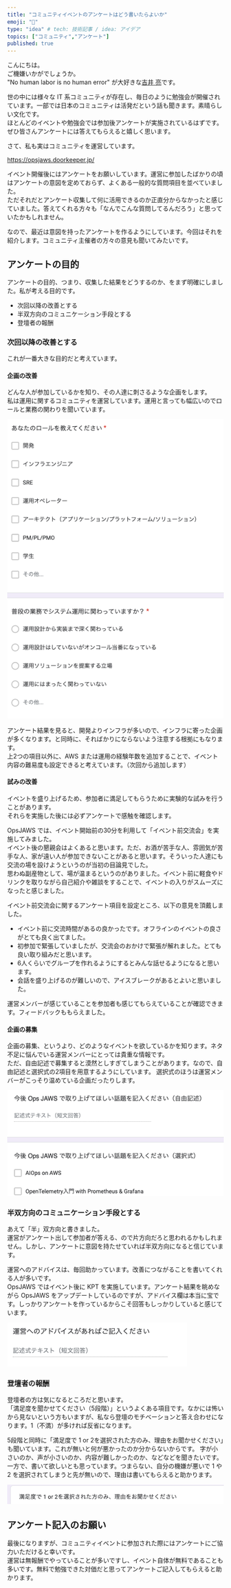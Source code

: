 ```yaml
---
title: "コミュニティイベントのアンケートはどう書いたらよいか"
emoji: "💬"
type: "idea" # tech: 技術記事 / idea: アイデア
topics: ["コミュニティ","アンケート"]
published: true
---
```

こんにちは。  
ご機嫌いかがでしょうか。  
"No human labor is no human error" が大好きな[吉井 亮](https://twitter.com/YoshiiRyo1)です。  

世の中には様々な IT 系コミュニティが存在し、毎日のように勉強会が開催されています。一部では日本のコミュニティは活発だという話も聞きます。素晴らしい文化です。  
ほとんどのイベントや勉強会では参加後アンケートが実施されているはずです。ぜひ皆さんアンケートには答えてもらえると嬉しく思います。  

さて、私も実はコミュニティを運営しています。  

https://opsjaws.doorkeeper.jp/

イベント開催後にはアンケートをお願いしています。運営に参加したばかりの頃はアンケートの意図を定めておらず、よくある一般的な質問項目を並べていました。  
ただそれだとアンケート収集して何に活用できるのか正直分からなかったと感じていました。答えてくれる方々も「なんでこんな質問してるんだろう」と思っていたかもしれません。  

なので、最近は意図を持ったアンケートを作るようにしています。今回はそれを紹介します。コミュニティ主催者の方々の意見も聞いてみたいです。  

## アンケートの目的

アンケートの目的、つまり、収集した結果をどうするのか、をまず明確にしました。私が考える目的です。  

- 次回以降の改善とする
- 半双方向のコミュニケーション手段とする
- 登壇者の報酬

### 次回以降の改善とする

これが一番大きな目的だと考えています。  

#### 企画の改善

どんな人が参加しているかを知り、その人達に刺さるような企画をします。  
私は運用に関するコミュニティを運営しています。運用と言っても幅広いのでロールと業務の関わりを聞いています。  

![alt text](/images/opssurvey_example01.png)

アンケート結果を見ると、開発よりインフラが多いので、インフラに寄った企画が多くなります。と同時に、そればかりにならないよう注意する根拠にもなります。  
上2つの項目以外に、AWS または運用の経験年数を追加することで、イベント内容の難易度も設定できると考えています。（次回から追加します）  

#### 試みの改善

イベントを盛り上げるため、参加者に満足してもらうために実験的な試みを行うことがあります。  
それらを実施した後には必ずアンケートで感触を確認します。  

OpsJAWS では、イベント開始前の30分を利用して「イベント前交流会」を実施してみました。  
イベント後の懇親会はよくあると思います。ただ、お酒が苦手な人、雰囲気が苦手な人、家が遠い人が参加できないことがあると思います。そういった人達にも交流の場を設けようというのが当初の目論見でした。  
思わぬ副産物として、場が温まるというのがありました。イベント前に軽食やドリンクを取りながら自己紹介や雑談をすることで、イベントの入りがスムーズになったと感じました。  

イベント前交流会に関するアンケート項目を設定ところ、以下の意見を頂戴しました。  

- イベント前に交流時間があるの良かったです。オフラインのイベントの良さがとても良く出てました。
- 初参加で緊張していましたが、交流会のおかけで緊張が解れました。とても良い取り組みだと思います。
- 6人くらいでグループを作れるようにするとみんな話せるようになると思います。
- 会話を盛り上げるのが難しいので、アイスブレークがあるとよいと思いました。

運営メンバーが感じていることを参加者も感じてもらえていることが確認できます。フィードバックももらえました。  

#### 企画の募集

企画の募集、というより、どのようなイベントを欲しているかを知ります。ネタ不足に悩んでいる運営メンバーにとっては貴重な情報です。  
ただ、自由記述で募集すると漠然としすぎてしまうことがあります。なので、自由記述と選択式の2項目を用意するようにしています。
選択式のほうは運営メンバーがこっそり温めている企画だったりします。    

![alt text](/images/opssurvey_example02.png)

### 半双方向のコミュニケーション手段とする

あえて「半」双方向と書きました。  
運営がアンケート出して参加者が答える、ので片方向だろと思われるかもしれません。しかし、アンケートに意図を持たせていれば半双方向になると信じています。  

運営へのアドバイスは、毎回助かっています。改善につながることを書いてくれる人が多いです。  
OpsJAWS ではイベント後に KPT を実施しています。アンケート結果を眺めながら OpsJAWS をアップデートしているのですが、アドバイス欄は本当に宝です。しっかりアンケートを作っているからこそ回答もしっかりしていると感じています。  

![alt text](/images/opssurvey_example03.png)

### 登壇者の報酬

登壇者の方は気になるところだと思います。  
「満足度を聞かせてください（5段階）」というよくある項目です。なかには怖いから見ないという方もいますが、私なら登壇のモチベーションと答え合わせになります。1（不満）が多ければ反省になります。  

5段階と同時に「満足度で 1 or 2を選択された方のみ、理由をお聞かせください」も聞いています。これが無いと何が悪かったのか分からないからです。
字が小さいのか、声が小さいのか、内容が難しかったのか、などなどを聞きたいです。  
一方で、書いて欲しいとも思っています。つまらない、自分の機嫌が悪いで 1 や 2 を選択されてしまうと先が無いので、理由は書いてもらえると助かります。  

![alt text](/images/opssurvey_example04.png)

## アンケート記入のお願い

最後になりますが、コミュニティイベントに参加された際にはアンケートにご協力いただけると幸いです。  
運営は無報酬でやっていることが多いですし、イベント自体が無料であることも多いです。無料で勉強できた対価だと思ってアンケートご記入してもらえると助かります。  

